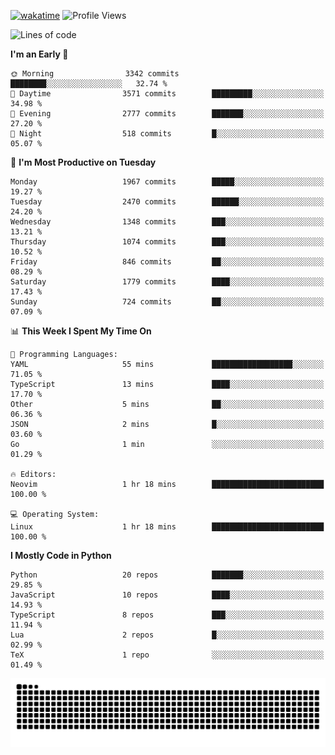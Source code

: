 [![wakatime](https://wakatime.com/badge/user/b920b284-3cde-4cd4-b72e-f7f22d050b16.svg)](https://wakatime.com/@b920b284-3cde-4cd4-b72e-f7f22d050b16)
![Profile Views](http://img.shields.io/badge/Profile%20Views-4586-blue)
<!--START_SECTION:waka-->
![Lines of code](https://img.shields.io/badge/From%20Hello%20World%20I%27ve%20Written-9.1%20million%20lines%20of%20code-blue)

**I'm an Early 🐤** 

```text
🌞 Morning                3342 commits        ████████░░░░░░░░░░░░░░░░░   32.74 % 
🌆 Daytime                3571 commits        █████████░░░░░░░░░░░░░░░░   34.98 % 
🌃 Evening                2777 commits        ███████░░░░░░░░░░░░░░░░░░   27.20 % 
🌙 Night                  518 commits         █░░░░░░░░░░░░░░░░░░░░░░░░   05.07 % 
```
📅 **I'm Most Productive on Tuesday** 

```text
Monday                   1967 commits        █████░░░░░░░░░░░░░░░░░░░░   19.27 % 
Tuesday                  2470 commits        ██████░░░░░░░░░░░░░░░░░░░   24.20 % 
Wednesday                1348 commits        ███░░░░░░░░░░░░░░░░░░░░░░   13.21 % 
Thursday                 1074 commits        ███░░░░░░░░░░░░░░░░░░░░░░   10.52 % 
Friday                   846 commits         ██░░░░░░░░░░░░░░░░░░░░░░░   08.29 % 
Saturday                 1779 commits        ████░░░░░░░░░░░░░░░░░░░░░   17.43 % 
Sunday                   724 commits         ██░░░░░░░░░░░░░░░░░░░░░░░   07.09 % 
```


📊 **This Week I Spent My Time On** 

```text
💬 Programming Languages: 
YAML                     55 mins             ██████████████████░░░░░░░   71.05 % 
TypeScript               13 mins             ████░░░░░░░░░░░░░░░░░░░░░   17.70 % 
Other                    5 mins              ██░░░░░░░░░░░░░░░░░░░░░░░   06.36 % 
JSON                     2 mins              █░░░░░░░░░░░░░░░░░░░░░░░░   03.60 % 
Go                       1 min               ░░░░░░░░░░░░░░░░░░░░░░░░░   01.29 % 

🔥 Editors: 
Neovim                   1 hr 18 mins        █████████████████████████   100.00 % 

💻 Operating System: 
Linux                    1 hr 18 mins        █████████████████████████   100.00 % 
```

**I Mostly Code in Python** 

```text
Python                   20 repos            ███████░░░░░░░░░░░░░░░░░░   29.85 % 
JavaScript               10 repos            ████░░░░░░░░░░░░░░░░░░░░░   14.93 % 
TypeScript               8 repos             ███░░░░░░░░░░░░░░░░░░░░░░   11.94 % 
Lua                      2 repos             █░░░░░░░░░░░░░░░░░░░░░░░░   02.99 % 
TeX                      1 repo              ░░░░░░░░░░░░░░░░░░░░░░░░░   01.49 % 
```




<!--END_SECTION:waka-->
![Snake animation](https://raw.githubusercontent.com/timmypidashev/timmypidashev/main/commits.svg)
